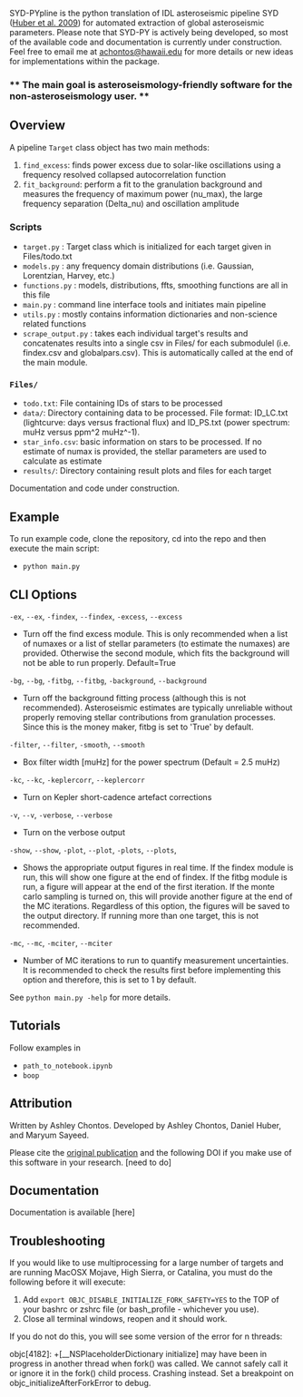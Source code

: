 SYD-PYpline is the python translation of IDL asteroseismic pipeline SYD ([Huber et al. 2009](https://ui.adsabs.harvard.edu/abs/2009CoAst.160...74H/abstract)) for automated extraction of global asteroseismic parameters. Please note that SYD-PY is actively being developed, so most of the available code and documentation is currently under construction. Feel free to email me at achontos@hawaii.edu for more details or new ideas for implementations within the package.

### ** The main goal is asteroseismology-friendly software for the non-asteroseismology user. **

## Overview

A pipeline `Target` class object has two main methods:

1) `find_excess`: finds power excess due to solar-like oscillations using a frequency resolved collapsed autocorrelation function
2) `fit_background`: perform a fit to the granulation background and measures the frequency of maximum power (nu_max), the large frequency separation (Delta_nu) and oscillation amplitude

### Scripts
- `target.py` : Target class which is initialized for each target given in Files/todo.txt
- `models.py` : any frequency domain distributions (i.e. Gaussian, Lorentzian, Harvey, etc.)
- `functions.py` : models, distributions, ffts, smoothing functions are all in this file
- `main.py` : command line interface tools and initiates main pipeline 
- `utils.py` : mostly contains information dictionaries and non-science related functions
- `scrape_output.py` : takes each individual target's results and concatenates results into a single csv in Files/ for each submodulel (i.e. findex.csv and globalpars.csv). This is automatically called at the end of the main module.

### `Files/`

- `todo.txt`: File containing IDs of stars to be processed 
- `data/`: Directory containing data to be processed. File format: ID_LC.txt (lightcurve: days versus fractional flux) and ID_PS.txt (power spectrum: muHz versus ppm^2 muHz^-1). 
- `star_info.csv`: basic information on stars to be processed. If no estimate of numax is provided, the stellar parameters are used to calculate as estimate
- `results/`: Directory containing result plots and files for each target

Documentation and code under construction.

## Example

To run example code, clone the repository, cd into the repo and then execute the main script:

- `python main.py` 

## CLI Options

`-ex`, `--ex`, `-findex`, `--findex`, `-excess`, `--excess`
- Turn off the find excess module. This is only recommended when a list of numaxes or a list of stellar parameters (to estimate the numaxes) are provided. Otherwise the second module, which fits the background will not be able to run properly. Default=True

`-bg`, `--bg`, `-fitbg`, `--fitbg`, `-background`, `--background`
- Turn off the background fitting process (although this is not recommended). Asteroseismic estimates are typically unreliable without properly removing stellar contributions from granulation processes. Since this is the money maker, fitbg is set to 'True' by default.

`-filter`, `--filter`, `-smooth`, `--smooth`
- Box filter width [muHz] for the power spectrum (Default = 2.5 muHz)

`-kc`, `--kc`, `-keplercorr`, `--keplercorr`
- Turn on Kepler short-cadence artefact corrections

`-v`, `--v`, `-verbose`, `--verbose`
- Turn on the verbose output

`-show`, `--show`, `-plot`, `--plot`, `-plots`, `--plots`,
- Shows the appropriate output figures in real time. If the findex module is run, this will show one figure at the end of findex. If the fitbg module is run, a figure will appear at the end of the first iteration. If the monte carlo sampling is turned on, this will provide another figure at the end of the MC iterations. Regardless of this option, the figures will be saved to the output directory. If running more than one target, this is not recommended. 

`-mc`, `--mc`, `-mciter`, `--mciter`
- Number of MC iterations to run to quantify measurement uncertainties. It is recommended to check the results first before implementing this option and therefore, this is set to 1 by default.

See `python main.py -help` for more details.

## Tutorials 

Follow examples in

- `path_to_notebook.ipynb`
- `boop`

## Attribution

Written by Ashley Chontos. Developed by Ashley Chontos, Daniel Huber, and Maryum Sayeed. 

Please cite the [original publication](https://ui.adsabs.harvard.edu/abs/2009CoAst.160...74H/abstract) and the following DOI if you make use of this software in your research.
[need to do]

## Documentation

Documentation is available [here]

## Troubleshooting

If you would like to use multiprocessing for a large number of targets and are running MacOSX Mojave, High Sierra, or Catalina, you must do the following before it will execute:

1) Add `export OBJC_DISABLE_INITIALIZE_FORK_SAFETY=YES` to the TOP of your bashrc or zshrc file (or bash_profile - whichever you use).
2) Close all terminal windows, reopen and it should work.

If you do not do this, you will see some version of the error for n threads:

objc[4182]: +[__NSPlaceholderDictionary initialize] may have been in progress in another thread when fork() was called. We cannot safely call it or ignore it in the fork() child process. Crashing instead. Set a breakpoint on objc_initializeAfterForkError to debug.
